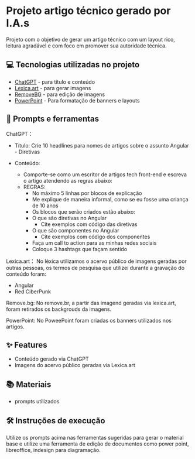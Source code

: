 # Projeto artigo técnico gerado por I.A.s
Projeto com o objetivo de gerar um artigo técnico com um layout rico, leitura agradável e com foco em promover sua autoridade técnica.

## 💻 Tecnologias utilizadas no projeto

- [ChatGPT](https://chat.openai.com/) - para título e conteúdo
- [Lexica.art](https://lexica.art/) - para gerar imagens
- [RemoveBG](https://www.remove.bg/) - para edição de imagens
- [PowerPoint](https://www.microsoft.com/en/microsoft-365/powerpoint) - Para formatação de banners e layouts

## 📄 Prompts e ferramentas

ChatGPT：

- Título: Crie 10 headlines para nomes de artigos sobre o assunto Angular - Diretivas                                                                                              

- Conteúdo:
  - Comporte-se como um escritor de artigos tech front-end e escreva o artigo atendendo as regras abaixo:  
  - REGRAS:
    - No máximo 5 linhas por blocos de explicação
    - Me explique de maneira informal, como se eu fosse uma criança de 10 anos
    - Os blocos que serão criados estão abaixo:
    - O que são diretivas no Angular
      - Cite exemplos com código das diretivas
    - O que são componentes no Angular
      - Cite exemplos com código dos componentes
    - Faça um call to action para as minhas redes sociais
    - Coloque 3 hashtags que façam sentido  

Lexica.art：
No léxica utilizamos o acervo público de imagens geradas por outras pessoas, os termos de pesquisa que utilizei durante a gravação do conteúdo foram:
- Angular
- Red CiberPunk

Remove.bg:
No remove.br, a partir das imagend geradas via lexica.art, foram retirados os backgrouds da imagens.

PowerPoint:
No PoweePoint foram criadas os banners utilizados nos artigos.


## ✨ Features

- Conteúdo gerado via ChatGPT
- Imagens do acervo público geradas via Lexica.art

## 📚 Materiais

- prompts utilizados

## 🛠️ Instruções de execução

Utilize os prompts acima nas ferramentas sugeridas para gerar o material base e utilize uma ferramenta de edição de documentos como power point, libreoffice, indesign para diagramação.
